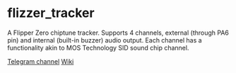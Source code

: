 # flizzer_tracker
 A Flipper Zero chiptune tracker. Supports 4 channels, external (through PA6 pin) and internal (built-in buzzer) audio output. Each channel has a functionality akin to MOS Technology SID sound chip channel.

[Telegram channel](https://t.me/flizzer_tracker)
[Wiki](https://github.com/LTVA1/flizzer_tracker/wiki)